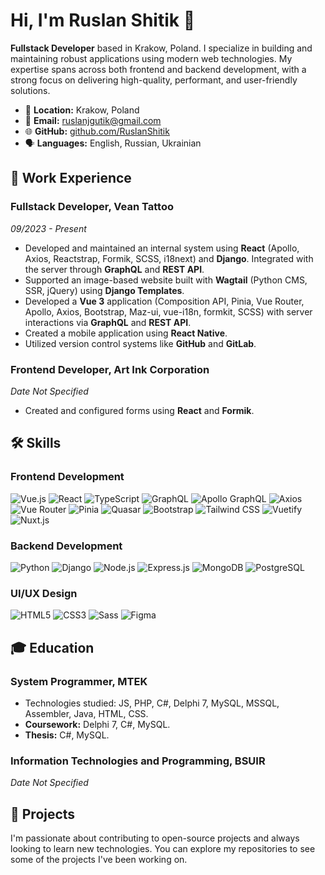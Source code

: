 # Hi, I'm Ruslan Shitik 👋

**Fullstack Developer** based in Krakow, Poland. I specialize in building and maintaining robust applications using modern web technologies. My expertise spans across both frontend and backend development, with a strong focus on delivering high-quality, performant, and user-friendly solutions.

- 📍 **Location:** Krakow, Poland
- 📧 **Email:** [ruslanjgutik@gmail.com](mailto:ruslanjgutik@gmail.com)
- 🌐 **GitHub:** [github.com/RuslanShitik](https://github.com/RuslanShitik)
- 🗣 **Languages:** English, Russian, Ukrainian

## 💼 Work Experience

### Fullstack Developer, Vean Tattoo
*09/2023 - Present*

- Developed and maintained an internal system using **React** (Apollo, Axios, Reactstrap, Formik, SCSS, i18next) and **Django**. Integrated with the server through **GraphQL** and **REST API**.
- Supported an image-based website built with **Wagtail** (Python CMS, SSR, jQuery) using **Django Templates**.
- Developed a **Vue 3** application (Composition API, Pinia, Vue Router, Apollo, Axios, Bootstrap, Maz-ui, vue-i18n, formkit, SCSS) with server interactions via **GraphQL** and **REST API**.
- Created a mobile application using **React Native**.
- Utilized version control systems like **GitHub** and **GitLab**.

### Frontend Developer, Art Ink Corporation
*Date Not Specified*

- Created and configured forms using **React** and **Formik**.

## 🛠 Skills

### Frontend Development
![Vue.js](https://img.shields.io/badge/Vue.js-35495E?style=for-the-badge&logo=vue.js&logoColor=4FC08D)
![React](https://img.shields.io/badge/React-20232A?style=for-the-badge&logo=react&logoColor=61DAFB)
![TypeScript](https://img.shields.io/badge/TypeScript-007ACC?style=for-the-badge&logo=typescript&logoColor=white)
![GraphQL](https://img.shields.io/badge/GraphQL-E10098?style=for-the-badge&logo=graphql&logoColor=white)
![Apollo GraphQL](https://img.shields.io/badge/Apollo%20GraphQL-311C87?style=for-the-badge&logo=apollo-graphql&logoColor=white)
![Axios](https://img.shields.io/badge/Axios-5A29E4?style=for-the-badge&logo=axios&logoColor=white)
![Vue Router](https://img.shields.io/badge/Vue_Router-35495E?style=for-the-badge&logo=vue-router&logoColor=4FC08D)
![Pinia](https://img.shields.io/badge/Pinia-2C3E50?style=for-the-badge&logo=pinia&logoColor=yellow)
![Quasar](https://img.shields.io/badge/Quasar-1976D2?style=for-the-badge&logo=quasar&logoColor=white)
![Bootstrap](https://img.shields.io/badge/Bootstrap-563D7C?style=for-the-badge&logo=bootstrap&logoColor=white)
![Tailwind CSS](https://img.shields.io/badge/Tailwind_CSS-38B2AC?style=for-the-badge&logo=tailwind-css&logoColor=white)
![Vuetify](https://img.shields.io/badge/Vuetify-1867C0?style=for-the-badge&logo=vuetify&logoColor=white)
![Nuxt.js](https://img.shields.io/badge/Nuxt.js-00C58E?style=for-the-badge&logo=nuxt.js&logoColor=white)

### Backend Development
![Python](https://img.shields.io/badge/Python-3776AB?style=for-the-badge&logo=python&logoColor=white)
![Django](https://img.shields.io/badge/Django-092E20?style=for-the-badge&logo=django&logoColor=white)
![Node.js](https://img.shields.io/badge/Node.js-339933?style=for-the-badge&logo=nodedotjs&logoColor=white)
![Express.js](https://img.shields.io/badge/Express.js-000000?style=for-the-badge&logo=express&logoColor=white)
![MongoDB](https://img.shields.io/badge/MongoDB-47A248?style=for-the-badge&logo=mongodb&logoColor=white)
![PostgreSQL](https://img.shields.io/badge/PostgreSQL-336791?style=for-the-badge&logo=postgresql&logoColor=white)

### UI/UX Design
![HTML5](https://img.shields.io/badge/HTML5-E34F26?style=for-the-badge&logo=html5&logoColor=white)
![CSS3](https://img.shields.io/badge/CSS3-1572B6?style=for-the-badge&logo=css3&logoColor=white)
![Sass](https://img.shields.io/badge/Sass-CC6699?style=for-the-badge&logo=sass&logoColor=white)
![Figma](https://img.shields.io/badge/Figma-F24E1E?style=for-the-badge&logo=figma&logoColor=white)

## 🎓 Education

### System Programmer, MTEK
- Technologies studied: JS, PHP, C#, Delphi 7, MySQL, MSSQL, Assembler, Java, HTML, CSS.
- **Coursework:** Delphi 7, C#, MySQL.
- **Thesis:** C#, MySQL.

### Information Technologies and Programming, BSUIR
*Date Not Specified*

## 🚀 Projects

I'm passionate about contributing to open-source projects and always looking to learn new technologies. You can explore my repositories to see some of the projects I've been working on.
